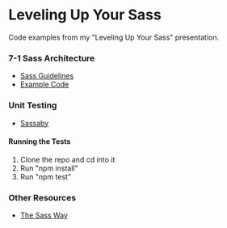 # Leveling Up Your Sass
Code examples from my "Leveling Up Your Sass" presentation.

### 7-1 Sass Architecture
* [Sass Guidelines](https://sass-guidelin.es/#architecture)
* [Example Code](https://github.com/HugoGiraudel/sass-boilerplate)

### Unit Testing
* [Sassaby](https://github.com/ryanbahniuk/sassaby)

#### Running the Tests
1. Clone the repo and cd into it
2. Run "npm install"
3. Run "npm test"

### Other Resources
* [The Sass Way](http://thesassway.com/)
